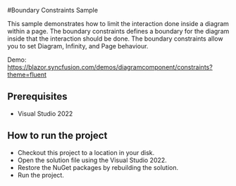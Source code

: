 #Boundary Constraints Sample

This sample demonstrates how to limit the interaction done inside a diagram within a page. The boundary constraints defines a boundary for the diagram inside that the interaction should be done. The boundary constraints allow you to set Diagram, Infinity, and Page behaviour.

Demo:
https://blazor.syncfusion.com/demos/diagramcomponent/constraints?theme=fluent

## Prerequisites

* Visual Studio 2022

## How to run the project

* Checkout this project to a location in your disk.
* Open the solution file using the Visual Studio 2022.
* Restore the NuGet packages by rebuilding the solution.
* Run the project.
